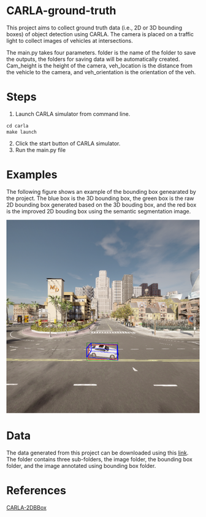 # CARLA-ground-truth

This project aims to collect ground truth data (i.e., 2D or 3D bounding boxes) of object detection using CARLA. The camera is placed on a traffic light to collect images of vehicles at intersections. 

The main.py takes four parameters. folder is the name of the folder to save the outputs, the folders for saving data will be automatically created. Cam_height is the height of the camera, veh_location is the distance from the vehicle to the camera, and veh_orientation is the orientation of the veh. 


# Steps
1. Launch CARLA simulator from command line.
```
cd carla
make launch
```
2. Click the start button of CARLA simulator.
3. Run the main.py file

# Examples

The following figure shows an example of the bounding box genearated by the project. The blue box is the 3D bounding box, the green box is the raw 2D bounding box generated based on the 3D bouding box, and the red box is the improved 2D bouding box using the semantic segmentation image.

![](https://github.com/PeiLi-Sandman/CARLA-ground-truth/blob/main/imgs/yolo_6_11_10.png)

# Data

The data generated from this project can be downloaded using this [link](https://drive.google.com/drive/folders/1ir1tzqyVAABrzpU0MBsKFmbhxnN_TEw-?usp=sharing). The folder contains three sub-folders, the image folder, the bounding box folder, and the image annotated using bounding box folder.

# References

[CARLA-2DBBox](https://github.com/MukhlasAdib/CARLA-2DBBox)
